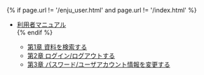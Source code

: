 {% if page.url != '/enju_user.html' and page.url != '/index.html' %}
<ul class="toc">
<li><a href="enju_user.html">利用者マニュアル</a></li>
{% endif %}
<ul>
<li><a {% if page.url == '/enju_user_1.html' %} class="active" {% endif %} href="enju_user_1.html">第1章 資料を検索する</a></li>
<li><a {% if page.url == '/enju_user_2.html' %} class="active" {% endif %} href="enju_user_2.html">第2章 ログイン/ログアウトする</a></li>
<li><a {% if page.url == '/enju_user_3.html' %} class="active" {% endif %} href="enju_user_3.html">第3章 パスワード/ユーザアカウント情報を変更する</a></li>
</ul>
